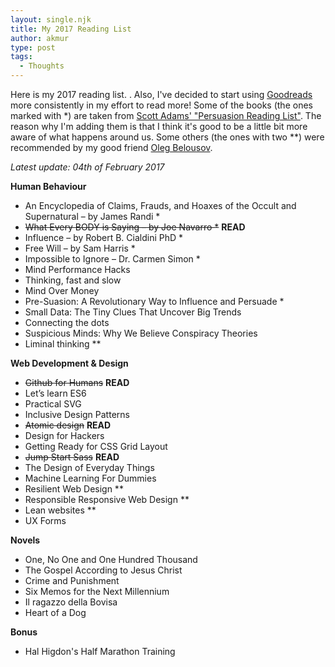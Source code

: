 ```yaml
---
layout: single.njk
title: My 2017 Reading List
author: akmur
type: post
tags:
  - Thoughts
---
```


Here is my 2017 reading list. . Also, I've decided to start using [Goodreads][1] more consistently in my effort to read more!
Some of the books (the ones marked with \*) are taken from [Scott Adams' "Persuasion Reading List"][2]. The reason why I'm adding them is that I think it's good to be a little bit more aware of what happens around us.
Some others (the ones with two \*\*) were recommended by my good friend <a href="https://olegs.be" target="_blank">Oleg Belousov</a>.

_Latest update: 04th of February 2017_

**Human Behaviour**

- An Encyclopedia of Claims, Frauds, and Hoaxes of the Occult and Supernatural &#8211; by James Randi \*
- <del>What Every BODY is Saying &#8211; by Joe Navarro \*</del> **READ**
- Influence &#8211; by Robert B. Cialdini PhD \*
- Free Will &#8211; by Sam Harris \*
- Impossible to Ignore &#8211; Dr. Carmen Simon \*
- Mind Performance Hacks
- Thinking, fast and slow
- Mind Over Money
- Pre-Suasion: A Revolutionary Way to Influence and Persuade \*
- Small Data: The Tiny Clues That Uncover Big Trends
- Connecting the dots
- Suspicious Minds: Why We Believe Conspiracy Theories
- Liminal thinking \*\*

**Web Development & Design**

- <del>Github for Humans</del> **READ**
- Let’s learn ES6
- Practical SVG
- Inclusive Design Patterns
- <del>Atomic design</del> **READ**
- Design for Hackers
- Getting Ready for CSS Grid Layout
- <del>Jump Start Sass</del> **READ**
- The Design of Everyday Things
- Machine Learning For Dummies
- Resilient Web Design \*\*
- Responsible Responsive Web Design \*\*
- Lean websites \*\*
- UX Forms

**Novels**

- One, No One and One Hundred Thousand
- The Gospel According to Jesus Christ
- Crime and Punishment
- Six Memos for the Next Millennium
- Il ragazzo della Bovisa
- Heart of a Dog

**Bonus**

- Hal Higdon's Half Marathon Training

[1]: https://www.goodreads.com/user/show/31299396-alessandro-muraro
[2]: http://blog.dilbert.com/post/129784168866/the-persuasion-reading-list
[3]: https://unsplash.com/
